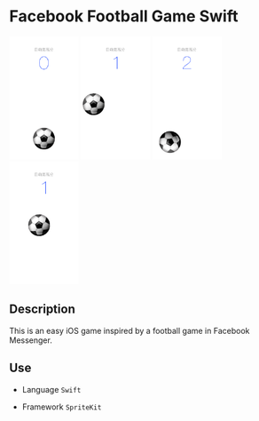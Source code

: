 # Facebook Football Game Swift
<img src="https://raw.githubusercontent.com/keith222/FacebookFootBallGameSample/master/sample.png" width="125" height="222">
<img src="https://raw.githubusercontent.com/keith222/FacebookFootBallGameSample/master/sample2.png" width="125" height="222">
<img src="https://raw.githubusercontent.com/keith222/FacebookFootBallGameSample/master/sample3.png" width="125" height="222">
<img src="https://raw.githubusercontent.com/keith222/FacebookFootBallGameSample/master/sample4.png" width="125" height="222">

## Description
This is an easy iOS game inspired by a football game in Facebook Messenger.

## Use

* Language
``Swift``

* Framework
``SpriteKit``

